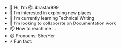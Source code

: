 - 👋 Hi, I’m @Librastar999
- 👀 I’m interested in exploring new places
- 🌱 I’m currently learning Technical Writing
- 💞️ I’m looking to collaborate on Documentation work
- 📫 How to reach me ...
- 😄 Pronouns: She/Her
- ⚡ Fun fact: 

<!---
Librastar999/Librastar999 is a ✨ special ✨ repository because its `README.md` (this file) appears on your GitHub profile.
You can click the Preview link to take a look at your changes.
--->
